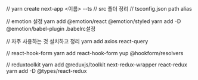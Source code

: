 // yarn create next-app <이름> --ts
// src 폴더 정리
// tsconfig.json path alias

// emotion 설정
yarn add @emotion/react @emotion/styled
yarn add -D @emotion/babel-plugin
.babelrc설정

// 자주 사용하는 것 설치하고 정리
yarn add axios react-query

// react-hook-form
yarn add react-hook-form yup @hookform/resolvers

// reduxtoolkit
yarn add @reduxjs/toolkit next-redux-wrapper react-redux
yarn add -D @types/react-redux
